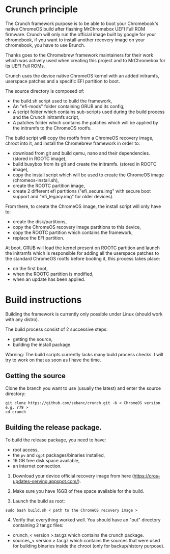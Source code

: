 # Crunch principle

The Crunch framework purpose is to be able to boot your Chromebook's native ChromeOS build after flashing MrChromebox UEFI Full ROM firmware. Crunch will only run the official image built by google for your chromebook, if you want to install another recovery image on your chromebook, you have to use Brunch.

Thanks goes to the Chromebrew framework maintainers for their work which was actively used when creating this project and to MrChromebox for its UEFI Full ROMs.

Crunch uses the device native ChromeOS kernel with an added initramfs, userspace patches and a specific EFI partition to boot.

The source directory is composed of:
- the build.sh script used to build the framework,
- An "efi-mods" folder containing GRUB and its config,
- A script folder which contains sub-scripts used during the build process and the Crunch initramfs script,
- A patches folder which contains the patches which will be applied by the initramfs to the ChromeOS rootfs.

The build script will copy the rootfs from a ChromeOS recovery image, chroot into it, and install the Chromebrew framework in order to:
- download from git and build qemu, nano and their dependencies. (stored in ROOTC image),
- build busybox from its git and create the initramfs. (stored in ROOTC image),
- copy the install script which will be used to create the ChromeOS image (chromeos-install.sh),
- create the ROOTC partition image,
- create 2 different efi partitions ("efi_secure.img" with secure boot support and "efi_legacy.img" for older devices).

From there, to create the ChromeOS image, the install script will only have to:
- create the disk/partitions,
- copy the ChromeOS recovery image partitions to this device,
- copy the ROOTC partition which contains the framework,
- replace the EFI partition.

At boot, GRUB will load the kernel present on ROOTC partition and launch the initramfs which is responsible for adding all the userspace patches to the standard ChromeOS rootfs before booting it, this process takes place:
- on the first boot,
- when the ROOTC partition is modified,
- when an update has been applied.

# Build instructions

Building the framework is currently only possible under Linux (should work with any distro).

The build process consist of 2 successive steps:
- getting the source,
- building the install package.

Warning: The build scripts currently lacks many build process checks. I will try to work on that as soon as I have the time.

## Getting the source

Clone the branch you want to use (usually the latest) and enter the source directory:

```
git clone https://github.com/sebanc/crunch.git -b < ChromeOS version e.g. r79 >
cd crunch
```

## Building the release package.

To build the release package, you need to have:
- root access,
- the `pv` and `cgpt` packages/binaries installed,
- 16 GB free disk space available,
- an internet connection.

1. Download your device official recovery image from here (https://cros-updates-serving.appspot.com/).

2. Make sure you have 16GB of free space available for the build.

3. Launch the build as root:
```
sudo bash build.sh < path to the ChromeOS recovery image >
```
4. Verify that everything worked well. You should have an "out" directory containing 2 tar.gz files:
- crunch_< version >.tar.gz which contains the crunch package.
- sources_< version >.tar.gz which contains the sources that were used for building binaries inside the chroot (only for backup/history purpose).

